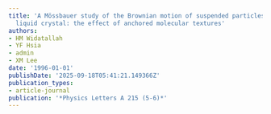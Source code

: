 ```yaml
---
title: 'A Mössbauer study of the Brownian motion of suspended particles in a nematic
  liquid crystal: the effect of anchored molecular textures'
authors:
- HM Widatallah
- YF Hsia
- admin
- XM Lee
date: '1996-01-01'
publishDate: '2025-09-18T05:41:21.149366Z'
publication_types:
- article-journal
publication: '*Physics Letters A 215 (5-6)*'
---
```


